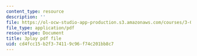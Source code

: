 ```yaml
---
content_type: resource
description: ''
file: https://ol-ocw-studio-app-production.s3.amazonaws.com/courses/3-021j-introduction-to-modeling-and-simulation-spring-2012/cd4fcc15b2f374119c96f74c201bb8c7_FvwDJ3Op2Js.pdf
file_type: application/pdf
resourcetype: Document
title: 3play pdf file
uid: cd4fcc15-b2f3-7411-9c96-f74c201bb8c7
---
```

